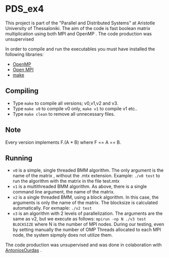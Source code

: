 # PDS_ex4
This project is part of the "Parallel and Distributed Systems" at Aristotle University of Thessaloniki. The aim of the code is fast boolean matrix multiplication using both MPI and OpenMP . The code production was unsupervised

In order to compile and run the executables you must have installed the following libraries:
* [OpenMP](https://www.openmp.org/)
* [Open MPI](https://www.open-mpi.org/)
* [make](https://www.gnu.org/software/make/)

## Compiling
* Type `make` to compile all versions; v0,v1,v2 and v3.
* Type `make v0` to compile v0 only, `make v1` to compile v1 etc..
* Type `make clean` to remove all unnecessary files.

## Note
Every version implements F.(A * B) where F == A == B.

## Running
* `v0` is a simple, single threaded BMM algorithm. The only argument is the name of the matrix , without the .mtx extension.
Example: `./v0 test` to run the algorithm with the matrix in the file test.mtx
* `v1` is a multithreaded BMM algorithm. As above, there is a single command line argument, the name of the matrix.
* `v2` is a single threaded BMM, using a block algorithm. In this case, the arguments is only the name of the matrix. The blocksize is calculated automatically. For exmaple: `./v2 test`
* `v3` is an algorithm with 2 levels of parallelization. The arguments are the same as v2, but we execute as follows: `mpirun -np N ./v3 test BLOCKSIZE` where N is the number of MPI nodes. During our testing, even by setting manually the number of OMP Threads allocated to each MPI node, the system sipmply does not utilize them.

The code production was unsupervised and was done in colaboration with [AntoniosOurdas](https://github.com/AntoniosOurdas) .
